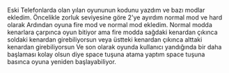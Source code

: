 Eski Telefonlarda olan yılan oyununun kodunu yazdım ve bazı modlar ekledim. Öncelikle zorluk seviyesine göre 2'ye ayırdım normal mod ve hard olarak 
Ardından oyuna fire mod ve normal mod ekledim. Normal modda kenarlara çarpınca oyun bitiyor ama fire modda sağdaki kenardan çıkınca soldaki kenardan girebiliyorsun
veya üstteki kenardan çıkınca alttaki kenardan girebiliyorsun Ve son olarak oyunda kullanıcı yandığında bir daha başlaması kolay olsun diye space tuşuna atama yaptım 
space tuşuna basınca oyuna yeniden başlayabiliyor. 
